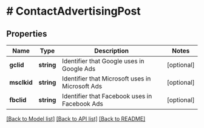 # # ContactAdvertisingPost

## Properties

Name | Type | Description | Notes
------------ | ------------- | ------------- | -------------
**gclid** | **string** | Identifier that Google uses in Google Ads | [optional]
**msclkid** | **string** | Identifier that Microsoft uses in Microsoft Ads | [optional]
**fbclid** | **string** | Identifier that Facebook uses in Facebook Ads | [optional]

[[Back to Model list]](../../README.md#models) [[Back to API list]](../../README.md#endpoints) [[Back to README]](../../README.md)
